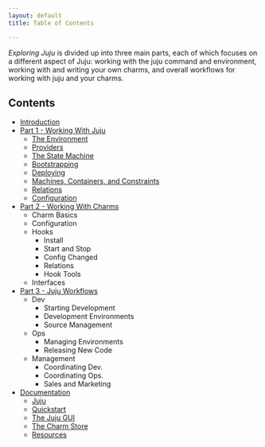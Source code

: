 ```yaml
---
layout: default
title: Table of Contents

---
```


*Exploring Juju* is divided up into three main parts, each of which focuses on a
different aspect of Juju: working with the juju command and environment, working
with and writing your own charms, and overall workflows for working with juju
and your charms.

Contents
--------

* [Introduction](part0)
* [Part 1 - Working With Juju](part1)
    * [The Environment](part1/1-environment)
    * [Providers](part1/2-providers)
    * [The State Machine](part1/3-state)
    * [Bootstrapping](part1/4-bootstrapping)
    * [Deploying](part1/5-deploying)
    * [Machines, Containers, and Constraints](part1/6-units)
    * [Relations](part1/7-relations)
    * [Configuration](part1/8-config)
* [Part 2 - Working With Charms](part2)
    * Charm Basics
    * Configuration
    * Hooks
        * Install
        * Start and Stop
        * Config Changed
        * Relations
        * Hook Tools
    * Interfaces
* [Part 3 - Juju Workflows](part3)
    * Dev
        * Starting Development
        * Development Environments
        * Source Management
    * Ops
        * Managing Environments
        * Releasing New Code
    * Management
        * Coordinating Dev.
        * Coordinating Ops.
        * Sales and Marketing
* [Documentation](part4)
    * [Juju](part4/1-juju)
    * [Quickstart](part4/2-quickstart)
    * [The Juju GUI](part4/3-gui)
    * [The Charm Store](part4/4-charmstore)
    * [Resources](part4/5-resources)
